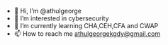 - 👋 Hi, I’m @athulgeorge
- 👀 I’m interested in cybersecurity
- 🌱 I’m currently learning CHA,CEH,CFA and CWAP
- 📫 How to reach me athulgeorgekgdy@gmail.com

<!---
atulgorgkgdy/atulgorgkgdy is a ✨ special ✨ repository because its `README.md` (this file) appears on your GitHub profile.
You can click the Preview link to take a look at your changes.
--->
